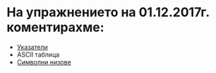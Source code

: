 # На упражнението на 01.12.2017г. коментирахме:

* [Указатели](http://www.cplusplus.com/doc/tutorial/pointers/)
* ASCII таблица
* [Символни низове](http://www.cplusplus.com/doc/tutorial/ntcs/)